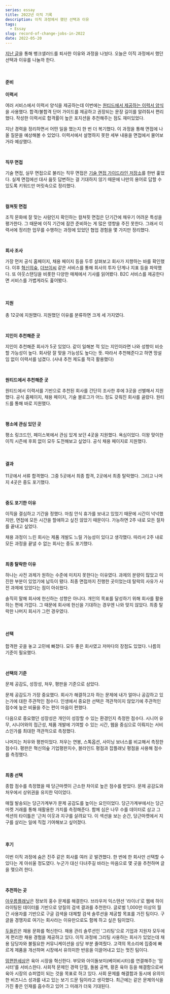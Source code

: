 ```yaml
---
series: essay
title: 2022년 이직 기록
description: 이직 과정에서 했던 선택과 이유
tags:
  - Essay
slug: record-of-change-jobs-in-2022
date: 2022-05-20
---
```


[지난 글](/resignation-from-banksalad)을 통해 뱅크샐러드를 퇴사한 이유와 과정을 나눴다. 오늘은 이직 과정에서 했던 선택과 이유를 나눌까 한다.

<br/>

#### 준비

**이력서**

여러 서비스에서 이력서 양식을 제공하는데 이번에는 [원티드에서 제공하는 이력서 양식](https://www.wanted.co.kr/cv/intro)을 사용했다. 합격/불합격 단어 가이드를 제공하고 권장되는 문장 길이를 알려줘서 편리했다. 작성한 이력서로 합격률이 높은 포지션을 추천해주는 점도 재미있었다.

지난 경력을 정리하면서 어떤 일을 했는지 한 번 더 복기했다. 이 과정을 통해 면접에 나올 질문을 예상해볼 수 있었다. 이력서에서 설명하지 못한 세부 내용을 면접에서 물어보거라 예상했다.

<br/>

**직무 면접**

기술 면접, 실무 면접으로 불리는 직무 면접은 [기술 면접 가이드라인 저장소](https://github.com/JaeYeopHan/Interview_Question_for_Beginner)를 한번 훑었다. 실제 면접에선 대사 읊듯 답변하는 걸 기대하지 않기 때문에 나만의 용어로 답할 수 있도록 키워드만 머릿속으로 정리했다.

<br/>

**컬쳐핏 면접**

조직 문화에 잘 맞는 사람인지 확인하는 컬쳐핏 면접은 단기간에 채우기 어려운 특성을 평가한다. 그 때문에 이직 기간에 잠깐 준비하는 게 많은 영향을 주진 못한다. 그래서 이력서에 정리한 업무를 수행하는 과정에 있었던 협업 경험을 몇 가지만 정리했다.

<br/>

**회사 조사**

가장 먼저 공식 홈페이지, 채용 페이지 등을 두루 살펴보고 회사가 지향하는 바를 확인했다. 이후 [혁신의숲](https://innoforest.co.kr/), [더브이씨](https://thevc.kr/) 같은 서비스를 통해 회사의 투자 단계나 지표 등을 파악했다. 또 아웃스탠딩을 비롯한 다양한 매체에서 기사를 읽어봤다. B2C 서비스를 제공한다면 서비스를 가볍게라도 훑어봤다.

<br/>

#### 지원

총 12곳에 지원했다. 지원했던 이유를 분류하면 크게 세 가지였다.

<br/>

**지인이 추천해준 곳**

지인이 추천해준 회사가 5곳 있었다. 같이 일해본 적 있는 지인이라면 나와 성향이 비슷할 가능성이 높다. 회사랑 잘 맞을 가능성도 높다는 뜻. 따라서 추천해준다고 하면 망설임 없이 이력서를 넘겼다. (사내 추천 제도를 적극 활용했다)

<br/>

**원티드에서 추천해준 곳**

원티드에서 이력서를 기반으로 추천된 회사를 간단히 조사한 후에 3곳을 선별해서 지원했다. 공식 홈페이지, 채용 페이지, 기술 블로그가 어느 정도 갖춰진 회사를 골랐다. 원티드를 통해 바로 지원했다.

<br/>

**평소에 관심 있던 곳**

평소 링크드인, 페이스북에서 관심 있게 보던 4곳을 지원했다. 욕심이었다. 이왕 맞이한 이직 시즌에 후회 없이 모두 도전해보고 싶었다. 공식 채용 페이지로 지원했다.

<br/>

#### 결과

11곳에서 서류 합격했다. 그중 5곳에서 최종 합격, 2곳에서 최종 탈락했다. 그리고 나머지 4곳은 중도 포기했다.

<br/>

**중도 포기한 이유**

이직을 결심하고 기간을 정했다. 마침 안식 휴가를 보내고 있었기 때문에 시간이 넉넉했지만, 면접에 모든 시간을 할애하고 싶진 않았기 때문이다. 가능하면 2주 내로 모든 절차를 끝내고 싶었다.

채용 과정이 느린 회사는 제품 개발도 느릴 가능성이 있다고 생각했다. 따라서 2주 내로 모든 과정을 끝낼 수 없는 회사는 중도 포기했다.

<br/>

**최종 탈락한 이유**

하나는 사전 과제가 원하는 수준에 미치지 못한다는 이유였다. 과제의 분량이 많았고 미진한 부분이 있었기에 납득이 됐다. 최종 면접까지 진행한 곳이었는데 탈락의 사유가 사전 과제에 있었다는 점이 아쉬웠다.

솔직히 말해 회사에 헌신하는 성향은 아니다. 개인의 목표를 달성하기 위해 회사를 활용하는 편에 가깝다. 그 때문에 회사에 헌신을 기대하는 경우엔 나와 맞지 않았다. 최종 탈락한 나머지 회사가 그런 경우였다.

<br/>

#### 선택

합격한 곳을 놓고 고민에 빠졌다. 모두 좋은 회사였고 저마다의 장점도 있었다. 나름의 기준이 필요했다.

<br/>

**선택의 기준**

문제 공감도, 성장성, 처우, 평판을 기준으로 삼았다.

문제 공감도가 가장 중요했다. 회사가 해결하고자 하는 문제에 내가 얼마나 공감하고 있는가에 대한 주관적인 점수다. 인생에서 중요한 선택은 객관적이지 않았기에 주관적인 점수에 높은 비율을 주는 편이 마음이 편했다.

다음으로 중요했던 성장성은 개인이 성장할 수 있는 환경인지 측정한 점수다. 시니어 유무, 시니어와의 접근성, 제품 개발에 기여할 수 있는 시간, 웹을 중심으로 이뤄지는 서비스인가를 최대한 객관적으로 측정했다.

나머지는 처우와 평판이었다. 처우는 연봉, 스톡옵션, 사이닝 보너스를 비교해서 측정한 점수다. 평판은 혁신의숲 기업평판지수, 블라인드 평점과 잡플래닛 평점을 사용해 점수를 측정했다.

<br/>

**최종 선택**

종합 점수를 측정했을 때 당근마켓이 근소한 차이로 높은 점수를 받았다. 문제 공감도와 처우에서 상위권을 유지한 덕이었다.

매월 발송되는 당근가계부가 문제 공감도를 높이는 요인이었다. 당근가계부에서는 당근마켓 거래를 통해 재활용한 가치를 측정해준다. 함께 심은 나무 수를 데이터로 삼고 그 섹션의 타이틀은 '근처 이웃과 지구를 살려요'다. 이 섹션을 보는 순간, 당근마켓에서 지구를 살리는 일에 직접 기여해보고 싶어졌다.

<br/>

#### 후기

이번 이직 과정에 숨은 진주 같은 회사를 여러 곳 발견했다. 한 번에 한 회사만 선택할 수 있다는 게 아쉬울 정도였다. 누군가 대신 다녀주길 바라는 마음으로 몇 곳을 추천하며 글을 맺으려 한다.

<br/>

**추천하는 곳**

[아우름플래닛](https://liner.oopy.io/intro)은 정보의 홍수 문제를 해결한다. 브라우저 익스텐션 '라이너'로 웹에 하이라이팅된 데이터를 기반으로 양질의 검색 결과를 추천한다. 글로벌 1,000만 이상의 월간 사용자를 기반으로 구글 검색을 대체할 검색 솔루션을 제공할 목표를 가진 팀이다. 구글을 경쟁자로 여기는 회사라는 이유만으로도 함께 하고 싶은 팀이었다.

[두들린](https://www.doodlin.co.kr/)은 채용 문화를 혁신한다. 채용 관리 솔루션인 '그리팅'으로 기업과 지원자 모두에게 편리한 채용 경험을 제공하고 있다. 이직 과정에 그리팅 사용하는 회사가 있었는데 채용 담당자와 불필요한 커뮤니케이션을 상당 부분 줄여줬다. 고객의 목소리에 집중에 빠르게 제품을 개선하며 시장에서 유의미한 반응을 이끌어내고 있는 멋진 팀이다.

[맘편한세상](https://www.mfort.co.kr/)은 육아 시장을 혁신한다. 부모와 아이돌보미(베이비시터)를 연결해주는 '맘시터'를 서비스한다. 사회적 문제인 경력 단절, 돌봄 공백, 황혼 육아 등을 해결함으로써 육아 시장의 슈퍼앱이 되는 것을 목표로 하고 있다. 사회 문제를 해결함과 동시에 유의미한 비즈니스 성과를 내고 있는 보기 드문 팀이라고 생각했다. 최근에는 같은 문제의식을 가진 좋은 인재를 흡수하고 있어 그 미래가 더욱 기대된다.
